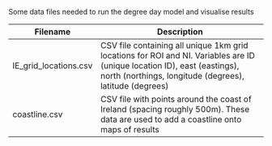 Some data files needed to run the degree day model and visualise results

Filename | Description
----------| ----------------
IE_grid_locations.csv | CSV file containing all unique 1km grid locations for ROI and NI.  Variables are ID (unique location ID), east (eastings), north (northings, longitude (degrees), latitude (degrees)
coastline.csv | CSV file with points around the coast of Ireland (spacing roughly 500m). These data are used to add a coastline onto maps of results
